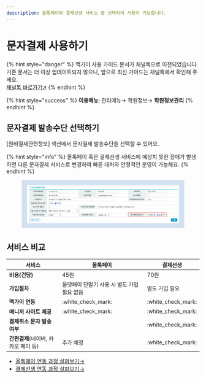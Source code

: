 ```yaml
---
description: 올톡페이와 결제선생 서비스 중 선택하여 사용이 가능합니다.
---
```


# 문자결제 사용하기

{% hint style="danger" %}
맥가이 사용 가이드 문서가 채널톡으로 이전되었습니다.\
기존 문서는 더 이상 업데이트되지 않으니, 앞으로 최신 가이드는 채널톡에서 확인해 주세요.\
[채널톡 바로가기↗](https://docs.channel.io/macgai-guide/ko/categories/%EB%AC%B8%EC%9E%90%EA%B2%B0%EC%A0%9C-%EC%82%AC%EC%9A%A9%ED%95%98%EA%B8%B0-8942fff3)
{% endhint %}

{% hint style="success" %}
**이용메뉴**: 관리메뉴→ 학원정보→ **학원정보관리**
{% endhint %}

## 문자결제 발송수단 선택하기

\[원비결제관련정보] 섹션에서 문자결제 발송수단을 선택할 수 있어요.

{% hint style="info" %}
올톡페이 혹은 결제선생 서비스에 예상치 못한 장애가 발생하면 다른 문자결제 서비스로 변경하여 빠른 대처와 안정적인 운영이 가능해요.
{% endhint %}

<figure><img src="../../.gitbook/assets/image (67).png" alt=""><figcaption></figcaption></figure>

## 서비스 비교

| 서비스                     | 올톡페이                      | 결제선생                 |
| ----------------------- | ------------------------- | -------------------- |
| **비용(건당)**              | 45원                       | 70원                  |
| **가입절차**                | 올댓페이 단말기 사용 시 별도 가입 필요 없음 | 별도 가입 필요             |
| **맥가이 연동**              | :white\_check\_mark:      | :white\_check\_mark: |
| **매니저 사이트 제공**          | :white\_check\_mark:      | :white\_check\_mark: |
| **결제취소 문자 발송 여부**       |                           | :white\_check\_mark: |
| **간편결제**(네이버, 카카오 페이 등) | 추가 예정                     | :white\_check\_mark: |

* [올톡페이 연동 과정 살펴보기→](alltalkpay/)
* [결제선생 연동 과정 살펴보기→](payssam/)
